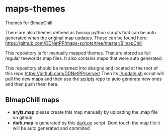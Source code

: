 # maps-themes
Themes for BlmapChill

There are also themes defined as twmap python scripts that can be auto generated when the original map updates.
Those can be found here: https://github.com/DDNetPP/maps-scripts/tree/master/BlmapChill


This repository is for manually mapped themes. That are stored as full regular teeworlds map files.
It also contains maps that were auto generated.

This repository should be renamed into designs and located at the root of this repo https://github.com/DDNetPP/server/
Then its [./update.sh](https://github.com/DDNetPP/server/blob/218db1e9ab9270e5837b2b14b92a0c92a3afcd80/update.sh#L89-L156) script will pull the new maps and then use the [scripts](https://github.com/DDNetPP/maps-scripts/tree/master/BlmapChill) repo to auto generate new ones and then push them here.

## BlmapChill maps

- **arylz.map** please create this map manually by uploading the .map file on github
- **dark.map** is generated by this [dark.py](https://github.com/DDNetPP/maps-scripts/blob/3a0908ddda986f37ecae16907c77616bf58e954d/BlmapChill/themes/dark.py) script. Dont touch the map file it will be auto generated and commited
